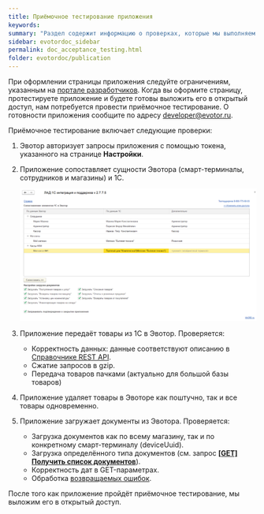 ```yaml
---
title: Приёмочное тестирование приложения
keywords:
summary: "Раздел содержит информацию о проверках, которые мы выполняем перед размещением приложения в Магазине приложений."
sidebar: evotordoc_sidebar
permalink: doc_acceptance_testing.html
folder: evotordoc/publication
---
```


При оформлении страницы приложения следуйте ограничениям, указанным на [портале разработчиков](https://dev.evotor.ru/). Когда вы оформите страницу, протестируете приложение и будете готовы выложить его в открытый доступ, нам потребуется провести приёмочное тестирование. О готовности приложения сообщите по адресу [developer@evotor.ru](mailto:developer@evotor.ru).

Приёмочное тестирование включает следующие проверки:

1.  Эвотор авторизует запросы приложения с помощью токена, указанного на странице **Настройки**.
2.  Приложение сопоставляет сущности Эвотора (смарт-терминалы, сотрудников и магазины) и 1С.

    ![](images/1c_entities_association.png)

3.  Приложение передаёт товары из 1С в Эвотор. Проверяется:
    *   Корректность данных: данные соответствуют описанию в [Справочнике REST API](https://api.evotor.ru/docs/).
    *   Сжатие запросов в gzip.
    *   Передача товаров пачками (актуально для большой базы товаров)
4.  Приложение удаляет товары в Эвоторе как поштучно, так и все товары одновременно.
5.  Приложение загружает документы из Эвотора. Проверяется:
    *   Загрузка документов как по всему магазину, так и по конкретному смарт-терминалу (deviceUuid).
    *   Загрузка определённого типа документов (см. запрос [**\[GET\] Получить список документов**](https://api.evotor.ru/docs/#tag/Tovary-i-dokumenty%2Fpaths%2Fapi.evotor.ru~1api~1v1~1inventories~1stores~1%7BstoreUuid%7D~1documents%2Fget)).
    *   Корректность дат в GET-параметрах.
    *   Обработка [возвращаемых ошибок](doc_errors_returned.html).

После того как приложение пройдёт приёмочное тестирование, мы выложим его в открытый доступ.
